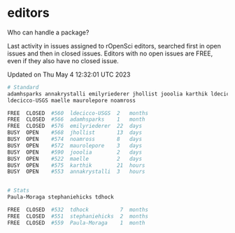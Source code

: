 # editors

Who can handle a package?

Last activity in issues assigned to rOpenSci editors, searched first in open
issues and then in closed issues. Editors with no open issues are FREE, even if
they also have no closed issue.


Updated on Thu May 4 12:32:01 UTC 2023

```bash
# Standard
adamhsparks annakrystalli emilyriederer jhollist jooolia karthik ldecicco
ldecicco-USGS maelle maurolepore noamross

FREE  CLOSED  #560  ldecicco-USGS  2   months
FREE  CLOSED  #566  adamhsparks    1   month
FREE  CLOSED  #576  emilyriederer  22  days
BUSY  OPEN    #568  jhollist       13  days
BUSY  OPEN    #574  noamross       8   days
BUSY  OPEN    #572  maurolepore    3   days
BUSY  OPEN    #590  jooolia        2   days
BUSY  OPEN    #522  maelle         2   days
BUSY  OPEN    #575  karthik        21  hours
BUSY  OPEN    #553  annakrystalli  3   hours


# Stats
Paula-Moraga stephaniehicks tdhock

FREE  CLOSED  #532  tdhock          7  months
FREE  CLOSED  #551  stephaniehicks  2  months
FREE  CLOSED  #559  Paula-Moraga    1  month
```
